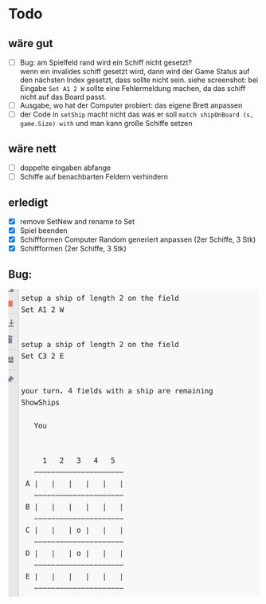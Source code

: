 # Todo

## wäre gut
- [ ] Bug: am Spielfeld rand wird ein Schiff nicht gesetzt?\
    wenn ein invalides schiff gesetzt wird, dann wird der Game Status auf den nächsten Index gesetzt, dass sollte nicht
    sein. siehe screenshot: bei Eingabe ```Set A1 2 W``` sollte eine Fehlermeldung machen, da das schiff nicht auf das Board passt.
- [ ] Ausgabe, wo hat der Computer probiert: das eigene Brett anpassen
- [ ] der Code in ```setShip``` macht nicht das was er soll ```match shipOnBoard (s, game.Size) with``` und man kann große Schiffe setzen

## wäre nett
- [ ] doppelte eingaben abfange
- [ ] Schiffe auf benachbarten Feldern verhindern

## erledigt
- [x] remove SetNew and rename to Set
- [x] Spiel beenden
- [x] Schiffformen  Computer Random generiert anpassen (2er Schiffe, 3 Stk)
- [x] Schiffformen (2er Schiffe, 3 Stk)

## Bug:

![alt text](bug.png)
